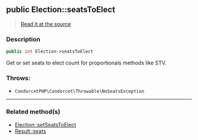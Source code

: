 ## public Election::seatsToElect

> [Read it at the source](https://github.com/julien-boudry/Condorcet/blob/master/src/Election.php#L20)

### Description    

```php
public int Election->seatsToElect 
```

Get or set seats to elect count for proportionals methods like STV.
    

### Throws:   

* ```CondorcetPHP\Condorcet\Throwable\NoSeatsException``` 

---------------------------------------

### Related method(s)      

* [Election::setSeatsToElect](/Docs/api-reference/Election%20Class/Election--setSeatsToElect.md)    
* [Result::seats](/Docs/api-reference/Result%20Class/Result--seats.md)    
